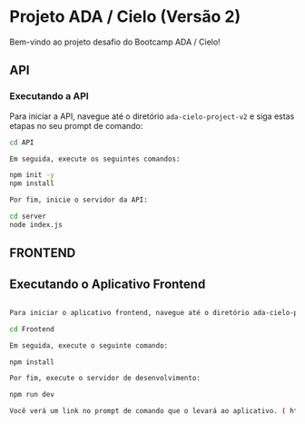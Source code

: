 # Projeto ADA / Cielo (Versão 2)

Bem-vindo ao projeto desafio do Bootcamp ADA / Cielo!

## API

### Executando a API

Para iniciar a API, navegue até o diretório `ada-cielo-project-v2` e siga estas etapas no seu prompt de comando:

```bash
cd API

Em seguida, execute os seguintes comandos:

npm init -y
npm install

Por fim, inicie o servidor da API:

cd server
node index.js

```

## FRONTEND

## Executando o Aplicativo Frontend

```bash

Para iniciar o aplicativo frontend, navegue até o diretório ada-cielo-project-v2 e siga estas etapas no seu prompt de comando:

cd Frontend

Em seguida, execute o seguinte comando:

npm install

Por fim, execute o servidor de desenvolvimento:

npm run dev

Você verá um link no prompt de comando que o levará ao aplicativo. ( http://127.0.0.1:5173/ )